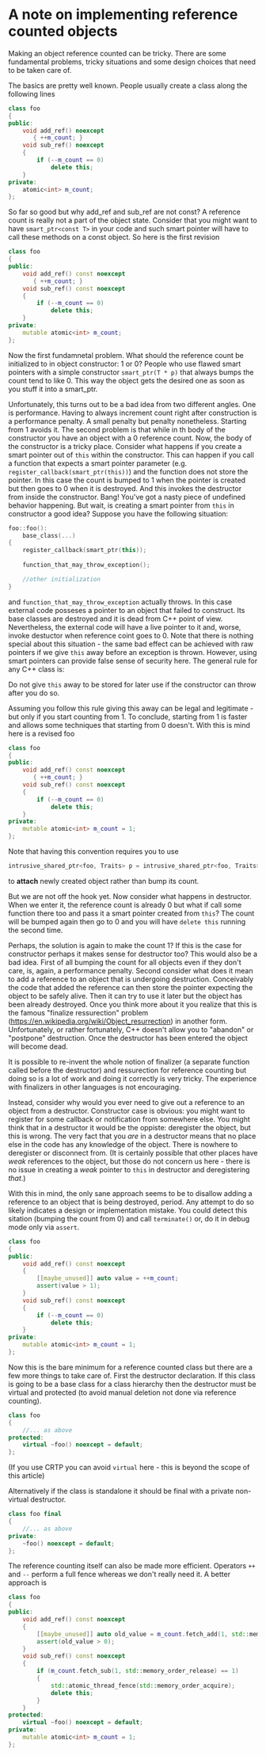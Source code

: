 # A note on implementing reference counted objects

Making an object reference counted can be tricky. There are some fundamental problems, tricky situations and some design choices that need to be taken care of.

The basics are pretty well known. People usually create a class along the following lines

```cpp
class foo
{
public:
    void add_ref() noexcept
       { ++m_count; }
    void sub_ref() noexcept
    {
        if (--m_count == 0)
            delete this;
    }
private:
    atomic<int> m_count;
};
```

So far so good but why add_ref and sub_ref are not const? A reference count is really not a part
of the object state. Consider that you might want to have `smart_ptr<const T>` in your code and
such smart pointer will have to call these methods on a const object. So here is the first revision

```cpp
class foo
{
public:
    void add_ref() const noexcept
       { ++m_count; }
    void sub_ref() const noexcept
    {
        if (--m_count == 0)
            delete this;
    }
private:
    mutable atomic<int> m_count;
};
```

Now the first fundamnetal problem. What should the reference count be initialized to in object constructor: 
1 or 0? People who use flawed smart pointers with a simple constructor `smart_ptr(T * p)` that always 
bumps the count tend to like 0. This way the object gets the desired one as soon as you stuff it into a smart_ptr.

Unfortunately, this turns out to be a bad idea from two different angles. 
One is performance. Having to always increment count right after construction is a performance penalty. A small
penalty but penalty nonetheless. Starting from 1 avoids it.
The second problem is that while in th body of the constructor you have an object with a 0 reference count. 
Now, the body of the constructor is a tricky place. Consider what happens if you create a smart pointer out of `this` 
within the constructor. This can happen if you call a function that expects a smart pointer parameter 
(e.g. `register_callback(smart_ptr(this))`) and the function does not store the pointer. In this case the count 
is bumped to 1 when the pointer is created but then goes to 0 when it is destroyed. And this
invokes the destructor from inside the constructor. Bang! You've got a nasty piece of undefined behavior happening.
But wait, is creating a smart pointer from `this` in constructor a good idea? Suppose you have the following situation:

```cpp
foo::foo():
    base_class(...)
{
    register_callback(smart_ptr(this));
    
    function_that_may_throw_exception();

    //other initialization
}
```

and `function_that_may_throw_exception` actually throws. In this case external code posseses a pointer to an 
object that failed to construct. Its base classes are destroyed and it is dead from C++ point of view. Nevertheless,
the external code will have a live pointer to it and, worse, invoke destuctor when reference coint goes to 0.
Note that there is nothing special about this situation - the same bad effect can be achieved with raw pointers if we
give `this` away before an exception is thrown. However, using smart pointers can provide false sense of security here.
The general rule for any C++ class is:

Do not give `this` away to be stored for later use if the constructor can throw after you do so.

Assuming you follow this rule giving this away can be legal and legitimate - but only if you start counting from 1.
To conclude, starting from 1 is faster and allows some techniques that starting from 0 doesn't.
With this is mind here is a revised foo

```cpp
class foo
{
public:
    void add_ref() const noexcept
       { ++m_count; }
    void sub_ref() const noexcept
    {
        if (--m_count == 0)
            delete this;
    }
private:
    mutable atomic<int> m_count = 1;
};
```

Note that having this convention requires you to use
```cpp
intrusive_shared_ptr<foo, Traits> p = intrusive_shared_ptr<foo, Traits>::noref(new foo);
```
to **attach** newly created object rather than bump its count.
	
But we are not off the hook yet. Now consider what happens in destructor. When we enter it, the reference
count is already 0 but what if call some function there too and pass it a smart pointer created from `this`? 
The count will be bumped again then go to 0 and you will have `delete this` running the second time. 

Perhaps, the solution is again to make the count 1? If this is the case for constructor perhaps it makes sense
for destructor too? This would also be a bad idea. First of all bumping the count for all objects even if they
don't care, is, again, a performance penalty. 
Second consider what does it mean to add a reference to an object that is undergoing destruction. Conceivably the code
that added the reference can then store the pointer expecting the object to be safely alive. Then it can try to 
use it later but the object has been already destroyed. Once you think more about it you realize that this is 
the famous  "finalize ressurection" problem (https://en.wikipedia.org/wiki/Object_resurrection) in another form. 
Unfortunately, or rather fortunately, C++ doesn't allow you to "abandon" or "postpone" destruction. Once the 
destructor has been entered the object will become dead. 

It is possible to re-invent the whole notion of finalizer (a separate function called before the destructor) and
ressurection for reference counting but doing so is a lot of work and doing it correctly is very tricky. The
experience with finalizers in other languages is not encouraging.

Instead, consider why would you ever need to give out a reference to an object from a destructor. Constructor 
case is obvious: you might want to register for some callback or notification from somewhere else. You might think
that in a destructor it would be the oppiste: deregister the object, but this is wrong. The very fact that you 
*are* in a destructor means that no place else in the code has any knowledge of the object. There is nowhere to
deregister or disconnect from. (It is certainly possible that other places have *weak* references to the object, but
those do not concern us here - there is no issue in creating a *weak* pointer to `this` in destructor and deregistering 
*that*.)

With this in mind, the only sane approach seems to be to disallow adding a reference to an object that is being 
destroyed, period. Any attempt to do so likely indicates a design or implementation mistake. You could detect this
sitation (bumping the count from 0) and call `terminate()` or, do it in debug mode only via `assert`.


```cpp
class foo
{
public:
    void add_ref() const noexcept
    {   
        [[maybe_unused]] auto value = ++m_count;
        assert(value > 1);
    }
    void sub_ref() const noexcept
    {
        if (--m_count == 0)
            delete this;
    }
private:
    mutable atomic<int> m_count = 1;
};
```

Now this is the bare minimum for a reference counted class but there are a few more things to take care of.
First the destructor declaration. If this class is going to be a base class for a class hierarchy then the 
destructor must be virtual and protected (to avoid manual deletion not done via reference counting).

```cpp
class foo
{
    //... as above
protected:
    virtual ~foo() noexcept = default;
};
```

(If you use CRTP you can avoid `virtual` here - this is beyond the scope of this article)

Alternatively if the class is standalone it should be final with a private non-virtual destructor.

```cpp
class foo final
{
    //... as above
private:
    ~foo() noexcept = default;
};
```

The reference counting itself can also be made more efficient. Operators `++` and `--` perform a full fence whereas
we don't really need it. A better approach is

```cpp
class foo
{
public:
    void add_ref() const noexcept
    { 
        [[maybe_unused]] auto old_value = m_count.fetch_add(1, std::memory_order_relaxed); 
        assert(old_value > 0);
    }
    void sub_ref() const noexcept
    {
        if (m_count.fetch_sub(1, std::memory_order_release) == 1)
        {
            std::atomic_thread_fence(std::memory_order_acquire);
            delete this;
        }
    }
protected:
    virtual ~foo() noexcept = default;
private:
    mutable atomic<int> m_count = 1;
};
```
